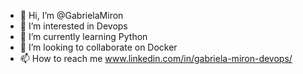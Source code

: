 - 👋 Hi, I’m @GabrielaMiron
- 👀 I’m interested in Devops
- 🌱 I’m currently learning Python
- 💞️ I’m looking to collaborate on Docker
- 📫 How to reach me www.linkedin.com/in/gabriela-miron-devops/

<!---
gakengabinatsume/gakengabinatsume is a ✨ special ✨ repository because its `README.md` (this file) appears on your GitHub profile.
You can click the Preview link to take a look at your changes.
--->
